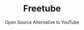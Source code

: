 ---
 title: Freetube
 subtitle: Open Source Alternative to YouTube
 description:  An Open Source YouTube app for privacy
 image: https://cdn.prod.website-files.com/6220c55c69733896bb8a4724/63f5be567ac0d68e5a5c9fa0_ebyjy4OPBMZb3n_1NqOmKOqFVLRyzS-Vc8icB0cYF_s.png
 image-alt: freetube-logo
 license: AGPL V3
 tags: ["video","tools"]
 type: Video
 github: https://github.com/FreeTubeApp/FreeTube
 link: https://freetubeapp.io/
 description2: FreeTube is a privacy-focused YouTube client that allows you to enjoy your favorite content without your viewing habits being tracked. It offers an ad-free experience, offline viewing capabilities, and a familiar YouTube-like interface. Your viewing history and subscriptions are stored locally, ensuring your data remains private. FreeTube is free and open-source software, promoting transparency and community involvement.
 
---